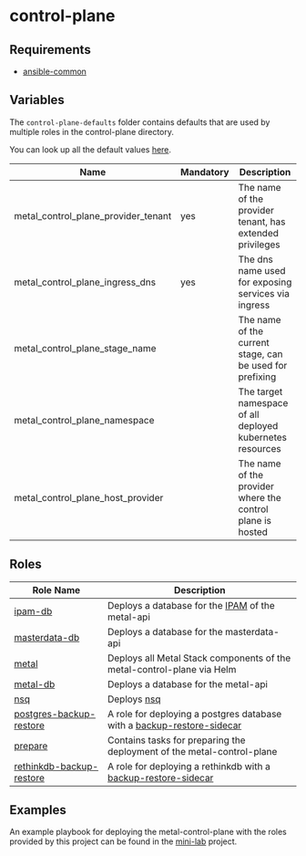 # control-plane

## Requirements

- [ansible-common](https://github.com/metal-stack/ansible-common)

## Variables

The `control-plane-defaults` folder contains defaults that are used by multiple roles in the control-plane directory.

You can look up all the default values [here](control-plane/control-plane-defaults/main.yaml).

| Name                                | Mandatory | Description                                                |
| ----------------------------------- | --------- | ---------------------------------------------------------- |
| metal_control_plane_provider_tenant | yes       | The name of the provider tenant, has extended privileges   |
| metal_control_plane_ingress_dns     | yes       | The dns name used for exposing services via ingress        |
| metal_control_plane_stage_name      |           | The name of the current stage, can be used for prefixing   |
| metal_control_plane_namespace       |           | The target namespace of all deployed kubernetes resources  |
| metal_control_plane_host_provider   |           | The name of the provider where the control plane is hosted |

## Roles

| Role Name                                                                | Description                                                                                                                     |
| ------------------------------------------------------------------------ | ------------------------------------------------------------------------------------------------------------------------------- |
| [ipam-db](control-plane/roles/ipam-db)                                   | Deploys a database for the [IPAM](https://github.com/metal-stack/go-ipam) of the metal-api                                      |
| [masterdata-db](control-plane/roles/masterdata-db)                       | Deploys a database for the masterdata-api                                                                                       |
| [metal](control-plane/roles/metal)                                       | Deploys all Metal Stack components of the metal-control-plane via Helm                                                          |
| [metal-db](control-plane/roles/metal-db)                                 | Deploys a database for the metal-api                                                                                            |
| [nsq](control-plane/roles/nsq)                                           | Deploys [nsq](https://nsq.io/)                                                                                                  |
| [postgres-backup-restore](control-plane/roles/postgres-backup-restore)   | A role for deploying a postgres database with a [backup-restore-sidecar](https://github.com/metal-stack/backup-restore-sidecar) |
| [prepare](control-plane/roles/prepare)                                   | Contains tasks for preparing the deployment of the metal-control-plane                                                          |
| [rethinkdb-backup-restore](control-plane/roles/rethinkdb-backup-restore) | A role for deploying a rethinkdb with a [backup-restore-sidecar](https://github.com/metal-stack/backup-restore-sidecar)         |

## Examples

An example playbook for deploying the metal-control-plane with the roles provided by this project can be found in the [mini-lab](https://github.com/metal-stack/mini-lab) project.
